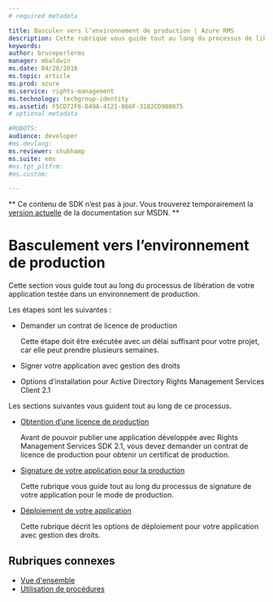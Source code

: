```yaml
---
# required metadata

title: Basculer vers l’environnement de production | Azure RMS
description: Cette rubrique vous guide tout au long du processus de libération de votre application testée dans un environnement de production.
keywords:
author: bruceperlerms
manager: mbaldwin
ms.date: 04/28/2016
ms.topic: article
ms.prod: azure
ms.service: rights-management
ms.technology: techgroup-identity
ms.assetid: F5CD72F6-D49A-4121-866F-3182CD980875
# optional metadata

#ROBOTS:
audience: developer
#ms.devlang:
ms.reviewer: shubhamp
ms.suite: ems
#ms.tgt_pltfrm:
#ms.custom:

---
```

** Ce contenu de SDK n’est pas à jour. Vous trouverez temporairement la [version actuelle](https://msdn.microsoft.com/library/windows/desktop/hh535290(v=vs.85).aspx) de la documentation sur MSDN. **
# Basculement vers l’environnement de production

Cette section vous guide tout au long du processus de libération de votre application testée dans un environnement de production.

Les étapes sont les suivantes :

-   Demander un contrat de licence de production

    Cette étape doit être exécutée avec un délai suffisant pour votre projet, car elle peut prendre plusieurs semaines.

-   Signer votre application avec gestion des droits
-   Options d’installation pour Active Directory Rights Management Services Client 2.1

Les sections suivantes vous guident tout au long de ce processus.

- [Obtention d’une licence de production](obtaining-a-production-license.md)

  Avant de pouvoir publier une application développée avec Rights Management Services SDK 2.1, vous devez demander un contrat de licence de production pour obtenir un certificat de production.
- [Signature de votre application pour la production](signing-your-application-for-production.md)

  Cette rubrique vous guide tout au long du processus de signature de votre application pour le mode de production.

- [Déploiement de votre application](deploying-your-application.md)

  Cette rubrique décrit les options de déploiement pour votre application avec gestion des droits.
 

## Rubriques connexes

* [Vue d'ensemble](ad-rms-overview.md)
* [Utilisation de procédures](how-to-use-msipc.md)
 

 


<!--HONumber=Jun16_HO1-->


